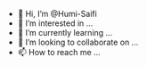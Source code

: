 - 👋 Hi, I’m @Humi-Saifi
- 👀 I’m interested in ...
- 🌱 I’m currently learning ...
- 💞️ I’m looking to collaborate on ...
- 📫 How to reach me ...

<!---
Humi-Saifi/Humi-Saifi is a ✨ special ✨ repository because its `README.md` (this file) appears on your GitHub profile.
You can click the Preview link to take a look at your changes.
--->
